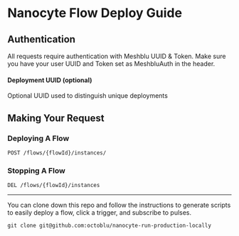 # Nanocyte Flow Deploy Guide

## Authentication
  All requests require authentication with Meshblu UUID & Token. Make sure you have your user UUID and Token set as MeshbluAuth in the header.


#### Deployment UUID (optional)
  Optional UUID used to distinguish unique deployments


## Making Your Request

### Deploying A Flow
```
POST /flows/{flowId}/instances/
```

### Stopping A Flow
```
DEL /flows/{flowId}/instances
```
---


You can clone down this repo and follow the instructions to generate scripts to easily deploy a flow, click a trigger, and subscribe to pulses.
```
git clone git@github.com:octoblu/nanocyte-run-production-locally
```
